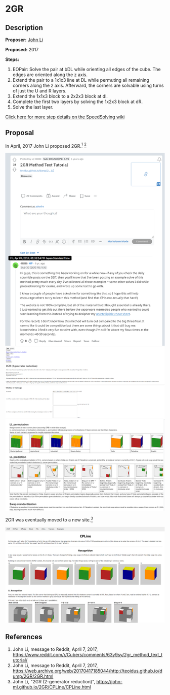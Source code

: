 # 2GR

## Description

**Proposer:** [John Li](CubingContributors/MethodDevelopers.md#li-john-teoidus)

**Proposed:** 2017

**Steps:**

1. EOPair: Solve the pair at bDL while orienting all edges of the cube. The edges are oriented along the z axis.
2. Extend the pair to a 1x1x3 line at DL while permuting all remaining corners along the z axis. Afterward, the corners are solvable using turns of just the U and R layers.
3. Extend the 1x1x3 block to a 2x2x3 block at dl.
4. Complete the first two layers by solving the 1x2x3 block at dR.
5. Solve the last layer.

[Click here for more step details on the SpeedSolving wiki](https://www.speedsolving.com/wiki/index.php/2GR_Method)

## Proposal

In April, 2017 John Li proposed 2GR.[<sup>1</sup>][1] [<sup>2</sup>][2]

![](img/2GR/Proposal1.png)
![](img/2GR/Proposal2.png)
![](img/2GR/Proposal3.png)

2GR was eventually moved to a new site.[<sup>3</sup>][3]

![](img/2GR/NewSite.png)

## References

1. John Li, message to Reddit, April 7, 2017, https://www.reddit.com/r/Cubers/comments/63y9sy/2gr_method_text_tutorial/
2. John Li, message to Reddit, April 7, 2017, https://web.archive.org/web/20170417185044/http://teoidus.github.io/dump/2GR/2GR.html
3. John Li, "2GR (2-generator reduction)", https://john-ml.github.io/2GR/CPLine/CPLine.html

[1]: https://www.reddit.com/r/Cubers/comments/63y9sy/2gr_method_text_tutorial/
[2]: https://web.archive.org/web/20170417185044/http://teoidus.github.io/dump/2GR/2GR.html
[3]: https://john-ml.github.io/2GR/CPLine/CPLine.html